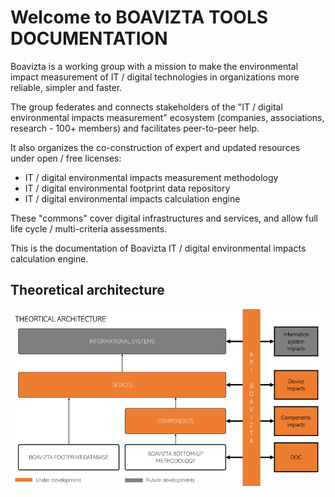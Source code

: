 # Welcome to BOAVIZTA TOOLS DOCUMENTATION

Boavizta is a working group with a mission to make the environmental impact measurement of IT / digital technologies in organizations more reliable, simpler and faster.

The group federates and connects stakeholders of the "IT / digital environmental impacts measurement" ecosystem (companies, associations, research - 100+ members) and facilitates peer-to-peer help.

It also organizes the co-construction of expert and updated resources under open / free licenses: 

* IT / digital environmental impacts measurement methodology
* IT / digital environmental footprint data repository
* IT / digital environmental impacts calculation engine

These "commons" cover digital infrastructures and services, and allow full life cycle / multi-criteria assessments.

This is the documentation of Boavizta IT / digital environmental impacts calculation engine.

## Theoretical architecture

![](assets/theoretical_architecture.png)


